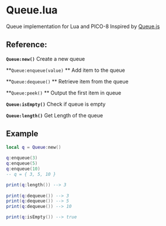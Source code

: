 # Queue.lua
Queue implementation for Lua and PICO-8
Inspired by [Queue.js](http://code.iamkate.com/javascript/queues/)

## Reference:
**`Queue:new()`**
Create a new queue

**`Queue:enqueue(value)` **
Add item to the queue

**`Queue:dequeue()` **
Retrieve item from the queue

**`Queue:peek()` **
Output the first item in queue

**`Queue:isEmpty()`**
Check if queue is empty

**`Queue:length()`**
Get Length of the queue

## Example
```lua
local q = Queue:new()
  
q:enqueue(3)
q:enqueue(5)
q:enqueue(10) 
-- q = { 3, 5, 10 }

print(q:length()) --> 3
  
print(q:dequeue()) --> 3
print(q:dequeue()) --> 5
print(q:dequeue()) --> 10

print(q:isEmpty()) --> true
```